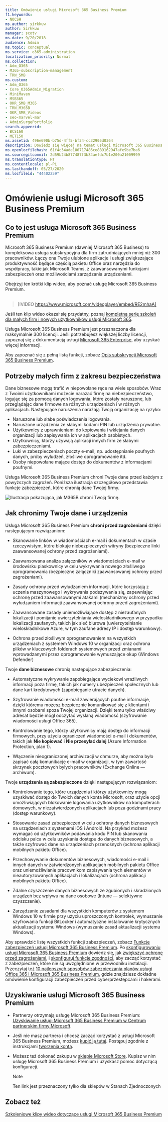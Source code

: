 ```yaml
---
title: Omówienie usługi Microsoft 365 Business Premium
f1.keywords:
- NOCSH
ms.author: sirkkuw
author: Sirkkuw
manager: scotv
ms.date: 9/20/2018
audience: Admin
ms.topic: conceptual
ms.service: o365-administration
localization_priority: Normal
ms.collection:
- Adm_O365
- M365-subscription-management
- TRN_SMB
ms.custom:
- Adm_O365
- Core_O365Admin_Migration
- MiniMaven
- MSB365
- OKR_SMB_M365
- TRN_M365B
- OKR_SMB_Videos
- seo-marvel-mar
- AdminSurgePortfolio
search.appverid:
- BCS160
- MET150
ms.assetid: 496e690b-b75d-4ff5-bf34-cc32905d0364
description: Dowiedz się więcej na temat usługi Microsoft 365 Business Premium — usługi subskrypcyjnej obejmującej aplikacje zwiększające produktywność będące częścią pakietu Office oraz zaawansowaną ochronę dla Twojej firmy przed zagrożeniami w cyberprzestrzeni.
ms.openlocfilehash: 61f4c34ade180717486ce889162947afe9be7ba6
ms.sourcegitcommit: 2d59b24b877487f3b84aefdc7b1e200a21009999
ms.translationtype: HT
ms.contentlocale: pl-PL
ms.lasthandoff: 05/27/2020
ms.locfileid: "44402259"
---
```

# <a name="overview-of-microsoft-365-business-premium"></a>Omówienie usługi Microsoft 365 Business Premium

## <a name="what-is-microsoft-365-business-premium"></a>Co to jest usługa Microsoft 365 Business Premium

Microsoft 365 Business Premium (dawniej Microsoft 365 Business) to kompleksowa usługa subskrypcyjna dla firm zatrudniających mniej niż 300 pracowników. Łączy ona Twoje ulubione aplikacje i usługi zwiększające produktywność będące częścią pakietu Office oraz narzędzia do współpracy, takie jak Microsoft Teams, z zaawansowanymi funkcjami zabezpieczeń oraz możliwościami zarządzania urządzeniami.

Obejrzyj ten krótki klip wideo, aby poznać usługę Microsoft 365 Business Premium.<br><br>

> [!VIDEO https://www.microsoft.com/videoplayer/embed/RE2mhaA] 
  
Jeśli ten klip wideo okazał się przydatny, poznaj [kompletną serię szkoleń dla małych firm i nowych użytkowników usługi Microsoft 365](https://support.office.com/article/6ab4bbcd-79cf-4000-a0bd-d42ce4d12816). 

Usługa Microsoft 365 Business Premium jest przeznaczona dla maksymalnie 300 licencji. Jeśli potrzebujesz większej liczby licencji, zapoznaj się z dokumentacją usługi [Microsoft 365 Enterprise](https://go.microsoft.com/fwlink/p/?linkid=860986), aby uzyskać więcej informacji.

Aby zapoznać się z pełną listą funkcji, zobacz [Opis subskrypcji Microsoft 365 Business Premium](https://docs.microsoft.com/office365/servicedescriptions/microsoft-365-service-descriptions/microsoft-365-business-service-description).
  
## <a name="small-business-security-needs"></a>Potrzeby małych firm z zakresu bezpieczeństwa

Dane biznesowe mogą trafić w niepowołane ręce na wiele sposobów. Wraz z Twoimi użytkownikami możecie narażać firmę na niebezpieczeństwo, logując się za pomocą danych logowania, które zostały naruszone, lub przeglądając dane firmowe na różnych urządzeniach i w różnych aplikacjach. Następujące naruszenia narażają Twoją organizację na ryzyko:

- Naruszone lub słabe poświadczenia logowania.
- Naruszone urządzenia ze słabymi kodami PIN lub urządzenia prywatne.
- Użytkownicy z uprawnieniami do kopiowania i wklejania danych organizacji lub zapisywania ich w aplikacjach osobistych.
- Użytkownicy, którzy używają aplikacji innych firm ze słabymi zabezpieczeniami.
- Luki w zabezpieczeniach poczty e-mail, np. udostępnianie poufnych danych, próby wyłudzeń, złośliwe oprogramowanie itd.
- Osoby niepowołane mające dostęp do dokumentów z informacjami poufnymi.

Usługa Microsoft 365 Business Premium chroni Twoje dane przed każdym z powyższych zagrożeń. Poniższa ilustracja szczegółowo przedstawia funkcje zabezpieczeń, które chronią dane Twojej firmy.

![Ilustracja pokazująca, jak M365B chroni Twoją firmę.](../media/m365businessvalueadd.png)

## <a name="how-your-data-and-devices-are-protected"></a>Jak chronimy Twoje dane i urządzenia

Usługa Microsoft 365 Business Premium **chroni przed zagrożeniami** dzięki następującym rozwiązaniom:

- Skanowanie linków w wiadomościach e-mail i dokumentach w czasie rzeczywistym, które blokuje niebezpiecznych witryny (bezpieczne linki zaawansowanej ochrony przed zagrożeniami).

- Zaawansowana analiza załączników w wiadomościach e-mail w środowisku piaskownicy w celu wykrywania nowego złośliwego oprogramowania (bezpieczne załączniki zaawansowanej ochrony przed zagrożeniami). 

- Zasady ochrony przed wyłudzaniem informacji, które korzystają z uczenia maszynowego i wykrywania podszywania się, zapewniając ochronę przed zaawansowanymi atakami (mechanizmy ochrony przed wyłudzaniem informacji zaawansowanej ochrony przed zagrożeniami). 

- Zaawansowane zasady uniemożliwiające dostęp z niezaufanych lokalizacji i pomijanie uwierzytelniania wieloskładnikowego w przypadku lokalizacji zaufanych, takich jak sieć biurowa (uwierzytelnianie wieloskładnikowe Azure, w tym zaufane adresy IP i dostęp warunkowy). 

- Ochrona przed złośliwym oprogramowaniem na wszystkich urządzeniach z systemem Windows 10 w organizacji oraz ochrona plików w kluczowych folderach systemowych przed zmianami wprowadzanymi przez oprogramowanie wymuszające okup (Windows Defender)

Twoje **dane biznesowe** chronią następujące zabezpieczenia:

- Automatyczne wykrywanie zapobiegające wyciekowi wrażliwych informacji poza firmę, takich jak numery ubezpieczeń społecznych lub dane kart kredytowych (zapobieganie utracie danych). 

- Szyfrowanie wiadomości e-mail zawierających poufne informacje, dzięki któremu możesz bezpiecznie komunikować się z klientami i innymi osobami spoza Twojej organizacji. Dzięki temu tylko właściwy adresat będzie mógł odczytać wysłaną wiadomość (szyfrowanie wiadomości usługi Office 365).

- Kontrolowanie tego, którzy użytkownicy mają dostęp do informacji firmowych, przy użyciu ograniczeń wiadomości e-mail i dokumentów, takich jak **Nie kopiować** i **Nie przesyłać dalej** (Azure Information Protection, plan 1).

- Włączenie nieograniczonej archiwizacji w chmurze, aby można było zapisać całą komunikację e-mail w organizacji, w tym zawartość skrzynek pocztowych byłych pracowników (Exchange Online — archiwum).

Twoje **urządzenia są zabezpieczone** dzięki następującym rozwiązaniom:

- Kontrolowanie tego, które urządzenia i którzy użytkownicy mogą uzyskiwać dostęp do Twoich danych konta Microsoft, oraz użycie opcji umożliwiających blokowanie logowania użytkowników na komputerach domowych, w niezatwierdzonych aplikacjach lub poza godzinami pracy (dostęp warunkowy).

- Stosowanie zasad zabezpieczeń w celu ochrony danych biznesowych na urządzeniach z systemami iOS i Android. Na przykład możesz wymagać od użytkowników podawania kodu PIN lub skanowania odcisku palca w celu uzyskania dostępu do danych biznesowych, a także szyfrować dane na urządzeniach przenośnych (ochrona aplikacji mobilnych pakietu Office).

- Przechowywanie dokumentów biznesowych, wiadomości e-mail i innych danych w zatwierdzonych aplikacjach mobilnych pakietu Office oraz uniemożliwianie pracownikom zapisywania tych elementów w nieautoryzowanych aplikacjach i lokalizacjach (ochrona aplikacji mobilnych pakietu Office).

- Zdalne czyszczenie danych biznesowych ze zgubionych i skradzionych urządzeń bez wpływu na dane osobowe (Intune — selektywne czyszczenie).

- Zarządzanie zasadami dla wszystkich komputerów z systemem Windows 10 w firmie przy użyciu uproszczonych kontrolek, wymuszanie szyfrowania funkcji BitLocker i automatyczne instalowanie krytycznych aktualizacji systemu Windows (wymuszanie zasad aktualizacji systemu Windows).

Aby sprawdzić listę wszystkich funkcji zabezpieczeń, zobacz [Funkcje zabezpieczeń usługi Microsoft 365 Business Premium](security-features.md). Po [skonfigurowaniu usługi Microsoft 365 Business Premium](set-up.md) dowiedz się, jak [zwiększyć ochronę przed zagrożeniami](increase-threat-protection.md), i [skonfiguruj funkcje zgodności](set-up-compliance.md), aby zacząć korzystać z zabezpieczeń, które nie są uwzględnione w przewodniku instalacji. Przeczytaj też [10 najlepszych sposobów zabezpieczania planów usługi Office 365 i Microsoft 365 Business Premium](https://docs.microsoft.com/office365/admin/security-and-compliance/secure-your-business-data), gdzie znajdziesz dokładne omówienie konfiguracji zabezpieczeń przed cyberprzestępcami i hakerami.

## <a name="get-microsoft-365-business-premium"></a>Uzyskiwanie usługi Microsoft 365 Business Premium

- Partnerzy otrzymają usługę Microsoft 365 Business Premium: [Uzyskiwanie usługi Microsoft 365 Business Premium w Centrum partnerskim firmy Microsoft](get-microsoft-365-business.md).

- Jeśli nie masz partnera i chcesz zacząć korzystać z usługi Microsoft 365 Business Premium, możesz [kupić ją tutaj](https://www.microsoft.com/microsoft-365/business). Postępuj zgodnie z instrukcjami [tworzenia konta](sign-up.md).

- Możesz też dokonać zakupu w [sklepie Microsoft Store](https://www.microsoft.com/en-us/store/locations/find-a-store?icid=gm_fy18_hol_bopis_feature3&CustomerIntent=Consumer). Kupisz w nim usługę Microsoft 365 Business Premium i uzyskasz pomoc dotyczącą konfiguracji.

    > [!NOTE]
    > Ten link jest przeznaczony tylko dla sklepów w Stanach Zjednoczonych

## <a name="see-also"></a>Zobacz też

[Szkoleniowe klipy wideo dotyczące usługi Microsoft 365 Business Premium](https://support.office.com/article/6ab4bbcd-79cf-4000-a0bd-d42ce4d12816)
